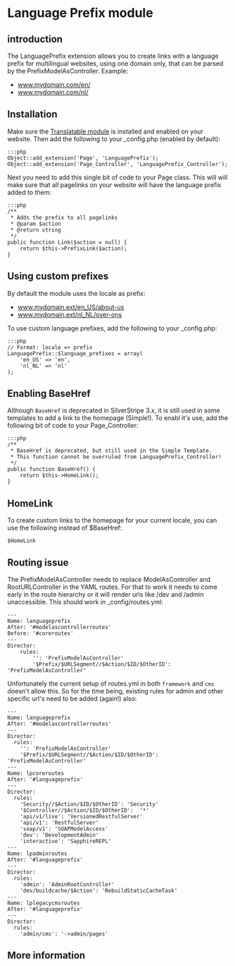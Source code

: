 # Language Prefix module #
## introduction #
The LanguagePrefix extension allows you to create links with a language prefix
for multilingual websites, using one domain only, that can be parsed by the 
PrefixModelAsController. Example:

 * www.mydomain.com/en/
 * www.mydomain.com/nl/
 

## Installation ##
Make sure the [Translatable module](https://github.com/silverstripe/silverstripe-translatable) is installed and enabled on your website. Then add the following to your _config.php (enabled by default):

	:::php
	Object::add_extension('Page', 'LanguagePrefix'); 
	Object::add_extension('Page_Controller', 'LanguagePrefix_Controller'); 
	
Next you need to add this single bit of code to your Page class. This will will make sure that all pagelinks on your website will have the language prefix added to them:

	:::php
	/**
	 * Adds the prefix to all pagelinks  
	 * @param $action
	 * @return string 
	 */
	public function Link($action = null) {
		return $this->PrefixLink($action);
	} 	

## Using custom prefixes ##
By default the module uses the locale as prefix:

* www.mydomain.ext/en_US/about-us
* www.mydomain.ext/nl_NL/over-ons

To use custom language prefixes, add the following to your _config.php:

	:::php
	// Format: locale => prefix
	LanguagePrefix::$language_prefixes = array(
	    'en_US' => 'en',
	    'nl_NL' => 'nl'
	);

## Enabling BaseHref ##
Although `BaseHref` is deprecated in SilverStripe 3.x, it is still used in some templates to add a link to the homepage (Simple!). To enabl it's use, add the following bit of code to your Page_Controller:

	:::php
	/**
	 * BaseHref is deprecated, but still used in the Simple Template.
	 * This function cannot be overruled from LanguagePrefix_Controller!
	 */
	public function BaseHref() {
		return $this->HomeLink();
	}  

## HomeLink ##
To create custom links to the homepage for your current locale, you can use the following instead of $BaseHref:

	$HomeLink

## Routing issue ##
The PrefixModelAsController needs to replace ModelAsController and RootURLController in
the YAML routes. For that to work it needs to come early in the route hierarchy or it will render urls like /dev and /admin unaccessible. This should work in _config/routes.yml:

	---
	Name: languageprefix
	After: '#modelascontrollerroutes'
	Before: '#coreroutes'
	---
	Director:
		rules:  
			'': 'PrefixModelAsController'
			'$Prefix/$URLSegment//$Action/$ID/$OtherID': 'PrefixModelAsController' 

Unfortunately the current setup of routes.yml in both `framework` and `cms` doesn't allow this. So for the time being, existing rules for admin and other specific url's need to be added (again!) also: 

	---
	Name: languageprefix
	After: '#modelascontrollerroutes'
	---
	Director:
	  rules:
	    '': 'PrefixModelAsController'
	    '$Prefix/$URLSegment//$Action/$ID/$OtherID': 'PrefixModelAsController'
	---
	Name: lpcoreroutes
	After: '#languageprefix'
	---
	Director:
	  rules:
	    'Security//$Action/$ID/$OtherID': 'Security'
	    '$Controller//$Action/$ID/$OtherID':  '*'
	    'api/v1/live': 'VersionedRestfulServer'
	    'api/v1': 'RestfulServer'
	    'soap/v1': 'SOAPModelAccess'
	    'dev': 'DevelopmentAdmin'
	    'interactive': 'SapphireREPL'
	---
	Name: lpadminroutes
	After: '#languageprefix'
	---
	Director:
	  rules:
	    'admin': 'AdminRootController'
	    'dev/buildcache/$Action': 'RebuildStaticCacheTask'
	---
	Name: lplegacycmsroutes
	After: '#languageprefix'
	---
	Director:
	  rules:
	    'admin/cms': '->admin/pages'

## More information ##